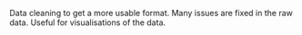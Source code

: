 Data cleaning to get a more usable format.
Many issues are fixed in the raw data.
Useful for visualisations of the data.
